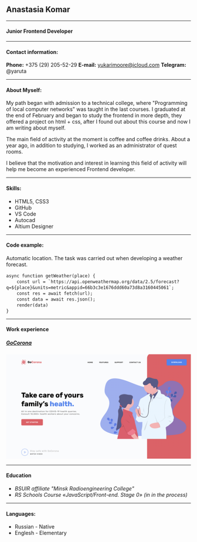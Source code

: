 ## Anastasia Komar
---
#### Junior Frontend Developer
---
#### Contact information:

**Phone:** +375 (29) 205-52-29
**E-mail:** yukarimoore@icloud.com
**Telegram:** @yaruta

---
#### About Myself:
My path began with admission to a technical college, where "Programming of local computer networks" was taught in the last courses. I graduated at the end of February and began to study the frontend in more depth, they offered a project on html + css, after I found out about this course and now I am writing about myself. 

The main field of activity at the moment is coffee and coffee drinks. About a year ago, in addition to studying, I worked as an administrator of quest rooms.

I believe that the motivation and interest in learning this field of activity will help me become an experienced Frontend developer.

---
#### Skills:
- HTML5, CSS3
- GitHub
- VS Code
- Autocad
- Altium Designer
---
#### Code example:
Automatic location. The task was carried out when developing a weather forecast.
```
async function getWeather(place) {
	const url = `https://api.openweathermap.org/data/2.5/forecast?q=${place}&units=metric&appid=66b3c3e1676ddd60a73d8a3160445061`;
	const res = await fetch(url);
	const data = await res.json();
	render(data)
}
```
---
#### Work experience

##### [*GoCorona*]( "https://nastyakomar.github.io/gocorona/" ) 

![gocorona](img/gocorona.png "Main page")

---
#### Education
+ *BSUIR affiliate "Minsk Radioengineering College"*
+ *RS Schools Course «JavaScript/Front-end. Stage 0» (in in the process)*
---
#### Languages:
+ Russian - Native
+ Englesh - Elementary 

